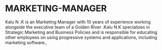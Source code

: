 # MARKETING-MANAGER
Kalu N .K  is an Marketing Manager  with 10 years of experience working alongside the executive team of a Golden River .Kalu N.K specializes in Strategic Marketing and Business Policies  and is responsible for educating other employees on using progressive systems and applications, including marketing software,.
